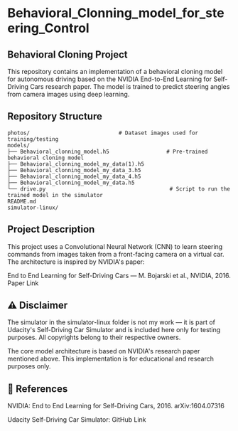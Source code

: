 # Behavioral_Clonning_model_for_steering_Control

## Behavioral Cloning Project

This repository contains an implementation of a behavioral cloning model for autonomous driving based on the NVIDIA End-to-End Learning for Self-Driving Cars research paper. The model is trained to predict steering angles from camera images using deep learning.

## Repository Structure

```
photos/                            # Dataset images used for training/testing
models/
├── Behavioral_clonning_model.h5                  # Pre-trained behavioral cloning model
├── Behavioral_clonning_model_my_data(1).h5
├── Behavioral_clonning_model_my_data_3.h5
├── Behavioral_clonning_model_my_data_4.h5
├── Behavioral_clonning_model_my_data.h5
└── drive.py                                       # Script to run the trained model in the simulator
README.md
simulator-linux/ 

```

## Project Description

This project uses a Convolutional Neural Network (CNN) to learn steering commands from images taken from a front-facing camera on a virtual car.
The architecture is inspired by NVIDIA's paper:

End to End Learning for Self-Driving Cars — M. Bojarski et al., NVIDIA, 2016.
Paper Link


## ⚠️ Disclaimer

The simulator in the simulator-linux folder is not my work — it is part of Udacity's Self-Driving Car Simulator and is included here only for testing purposes. All copyrights belong to their respective owners.

The core model architecture is based on NVIDIA's research paper mentioned above. This implementation is for educational and research purposes only.

## 📌 References

NVIDIA: End to End Learning for Self-Driving Cars, 2016. arXiv:1604.07316

Udacity Self-Driving Car Simulator: GitHub Link
